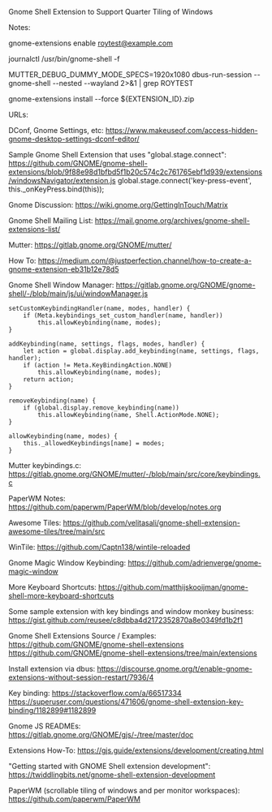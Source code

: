 Gnome Shell Extension to Support Quarter Tiling of Windows



Notes:

gnome-extensions enable roytest@example.com

journalctl /usr/bin/gnome-shell -f

MUTTER_DEBUG_DUMMY_MODE_SPECS=1920x1080 dbus-run-session -- gnome-shell --nested --wayland 2>&1 | grep ROYTEST

gnome-extensions install --force ${EXTENSION_ID}.zip



URLs:

DConf, Gnome Settings, etc:
https://www.makeuseof.com/access-hidden-gnome-desktop-settings-dconf-editor/


Sample Gnome Shell Extension that uses "global.stage.connect":
https://github.com/GNOME/gnome-shell-extensions/blob/9f88e98d1bfbd5f1b20c574c2c761765ebf1d939/extensions/windowsNavigator/extension.js
    global.stage.connect('key-press-event', this._onKeyPress.bind(this));

Gnome Discussion:
https://wiki.gnome.org/GettingInTouch/Matrix


Gnome Shell Mailing List:
https://mail.gnome.org/archives/gnome-shell-extensions-list/

Mutter:
https://gitlab.gnome.org/GNOME/mutter/

How To:
https://medium.com/@justperfection.channel/how-to-create-a-gnome-extension-eb31b12e78d5

Gnome Shell Window Manager:
https://gitlab.gnome.org/GNOME/gnome-shell/-/blob/main/js/ui/windowManager.js

    setCustomKeybindingHandler(name, modes, handler) {
        if (Meta.keybindings_set_custom_handler(name, handler))
            this.allowKeybinding(name, modes);
    }

    addKeybinding(name, settings, flags, modes, handler) {
        let action = global.display.add_keybinding(name, settings, flags, handler);
        if (action != Meta.KeyBindingAction.NONE)
            this.allowKeybinding(name, modes);
        return action;
    }

    removeKeybinding(name) {
        if (global.display.remove_keybinding(name))
            this.allowKeybinding(name, Shell.ActionMode.NONE);
    }

    allowKeybinding(name, modes) {
        this._allowedKeybindings[name] = modes;
    }


Mutter keybindings.c:
https://gitlab.gnome.org/GNOME/mutter/-/blob/main/src/core/keybindings.c


PaperWM Notes:
https://github.com/paperwm/PaperWM/blob/develop/notes.org


Awesome Tiles:
https://github.com/velitasali/gnome-shell-extension-awesome-tiles/tree/main/src

WinTile:
https://github.com/Captn138/wintile-reloaded

Gnome Magic Window Keybinding:
https://github.com/adrienverge/gnome-magic-window

More Keyboard Shortcuts:
https://github.com/matthijskooijman/gnome-shell-more-keyboard-shortcuts

Some sample extension with key bindings and window monkey business:
https://gist.github.com/reusee/c8dbba4d2172352870a8e0349fd1b2f1


Gnome Shell Extensions Source / Examples:
https://github.com/GNOME/gnome-shell-extensions
https://github.com/GNOME/gnome-shell-extensions/tree/main/extensions


Install extension via dbus:
https://discourse.gnome.org/t/enable-gnome-extensions-without-session-restart/7936/4

Key binding:
https://stackoverflow.com/a/66517334
https://superuser.com/questions/471606/gnome-shell-extension-key-binding/1182899#1182899

Gnome JS READMEs:
https://gitlab.gnome.org/GNOME/gjs/-/tree/master/doc

Extensions How-To:
https://gjs.guide/extensions/development/creating.html

"Getting started with GNOME Shell extension development":
https://twiddlingbits.net/gnome-shell-extension-development


PaperWM (scrollable tiling of windows and per monitor workspaces):
https://github.com/paperwm/PaperWM

